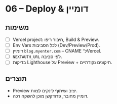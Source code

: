 # 06 – Deploy & דומיין

## משימות
- [ ] Vercel project: חיבור ריפו, Build & Preview.
- [ ] Env Vars לכל הסביבות (Dev/Preview/Prod).
- [ ] דומיין `blog.myenter.com` – CNAME ל־Vercel.
- [ ] `NEXTAUTH_URL` לפי סביבה.
- [ ] בדיקות Lighthouse על Preview + תיקונים נקודתיים.

## תוצרים
- Preview יציב ושיתוף לינקים לצוות.
- דומיין מחובר, פרודקשן מוכן להשקה רכה.


